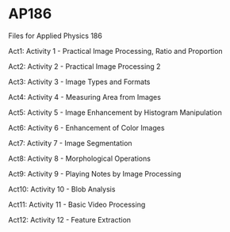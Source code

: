 # AP186
Files for Applied Physics 186 <p>
Act1: Activity 1 - Practical Image Processing, Ratio and Proportion <p>
Act2: Activity 2 - Practical Image Processing 2 <p>
Act3: Activity 3 - Image Types and Formats <p>
Act4: Activity 4 - Measuring Area from Images <p>
Act5: Activity 5 - Image Enhancement by Histogram Manipulation <p>
Act6: Activity 6 - Enhancement of Color Images <p>
Act7: Activity 7 - Image Segmentation <p>
Act8: Activity 8 - Morphological Operations <p>
Act9: Activity 9 - Playing Notes by Image Processing <p>
Act10: Activity 10 - Blob Analysis <p>
Act11: Activity 11 - Basic Video Processing <p>
Act12: Activity 12 - Feature Extraction <p>

